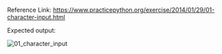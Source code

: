 Reference Link: https://www.practicepython.org/exercise/2014/01/29/01-character-input.html

Expected output:

![01_character_input](https://user-images.githubusercontent.com/3338753/51086745-6a1ebf80-1785-11e9-818b-1e86d07faf23.PNG)
